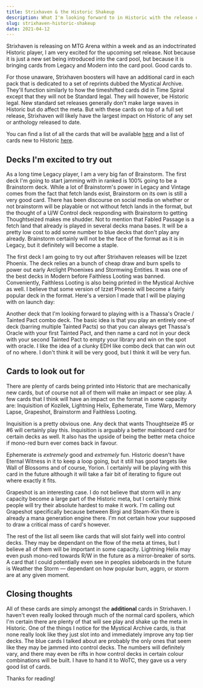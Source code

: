```yaml
---
title: Strixhaven & the Historic Shakeup
description: What I'm looking forward to in Historic with the release of Strixhaven.
slug: strixhaven-historic-shakeup
date: 2021-04-12
---
```


Strixhaven is releasing on MTG Arena within a week and as an indoctrinated Historic player, I am very excited for the upcoming set release. Not because it is just a new set being introduced into the card pool, but because it is bringing cards from Legacy and Modern into the card pool. Good cards to.

For those unaware, Strixhaven boosters will have an additional card in each pack that is dedicated to a set of reprints dubbed the Mystical Archive. They'll function similarly to how the timeshifted cards did in Time Spiral except that they will not be Standard legal. They will however, be Historic legal. New standard set releases generally don't make large waves in Historic but do affect the meta. But with these cards on top of a full set release, Strixhaven will likely have the largest impact on Historic of any set or anthology released to date.

You can find a list of all the cards that will be available <a href="https://scryfall.com/sets/sta" target="_blank" rel="nofollow noreferrer noopener" class="link external-link">here</a> and a list of cards new to Historic <a href="https://www.reddit.com/r/magicTCG/comments/me5r6l/final_list_of_mystical_archive_cards_new_to/" target="_blank" rel="nofollow noreferrer noopener" class="link external-link">here</a>. 

## Decks I'm excited to try out

As a long time Legacy player, I am a very big fan of <auto-card>Brainstorm</auto-card>. The first deck I'm going to start jamming with in ranked is 100% going to be a <auto-card>Brainstorm</auto-card> deck. While a lot of <auto-card name='Brainstorm'>Brainstorm's</auto-card> power in Legacy and Vintage comes from the fact that <auto-card name='Arid Mesa'>fetch lands</auto-card> exist, <auto-card>Brainstorm</auto-card> on its own is still a very good card. There has been discourse on social media on whether or not brainstorm will be playable or not without fetch lands in the format, but the thought of a U/W Control deck responding with <auto-card>Brainstorm</auto-card> to getting <auto-card name='Thoughtseize'>Thoughtseized</auto-card> makes me shudder. Not to mention that <auto-card>Fabled Passage</auto-card> is a fetch land that already is played in several decks mana bases. It will be a pretty low cost to add some number to blue decks that don't play any already. <auto-card>Brainstorm</auto-card> certainly will not be the face of the format as it is in Legacy, but it definitely will become a staple. 

The first deck I am going to try out after Strixhaven releases will be Izzet Phoenix. The deck relies an a bunch of cheap draw and burn spells to power out early <auto-card name="Arclight Phoenix">Arclight Phoenixes</auto-card> and <auto-card name='Stormwing Entity'>Stormwing Entities</auto-card>. It was one of the best decks in Modern before <auto-card>Faithless Looting</auto-card> was banned. Conveniently, <auto-card>Faithless Looting</auto-card> is also being printed in the Mystical Archive as well. I believe that some version of Izzet Phoenix will become a fairly popular deck in the format. Here's a version I made that I will be playing with on launch day:

<div>
  <auto-card-list preview name="Izzet Phoenix" src="izzet_phoenix.dec"></auto-card-list>
</div>

Another deck that I'm looking forward to playing with is a <auto-card>Thassa's Oracle</auto-card> / <auto-card>Tainted Pact</auto-card> combo deck. The basic idea is that you play an entirely one-of deck (barring multiple <auto-card name='Tainted Pact'>Tainted Pacts</auto-card>) so that you can always get <auto-card>Thassa's Oracle</auto-card> with your first <auto-card>Tainted Pact</auto-card>, and then name a card not in your deck with your second <auto-card>Tainted Pact</auto-card> to empty your library and win on the spot with <auto-card>oracle</auto-card>. I like the idea of a clunky EDH like combo deck that can win out of no where. I don't think it will be very good, but I think it will be very fun.

## Cards to look out for

There are plenty of cards being printed into Historic that are mechanically new cards, but of course not all of them will make an impact or see play. A few cards that I think will have an impact on the format in some capacity are: <auto-card>Inquisition of Kozilek</auto-card>, <auto-card>Lightning Helix</auto-card>, <auto-card>Ephemerate</auto-card>, <auto-card>Time Warp</auto-card>, <auto-card>Memory Lapse</auto-card>, <auto-card>Grapeshot</auto-card>, <auto-card>Brainstorm</auto-card> and <auto-card>Faithless Looting</auto-card>.

<auto-card name='Inquisition of Kozilek'>Inquisition</auto-card> is a pretty obvious one. Any deck that wants <auto-card>Thoughtseize</auto-card> #5 or #6 will certainly play this. <auto-card name='Inquisition of Kozilek'>Inquisition</auto-card> is arguably a better mainboard card for certain decks as well. It also has the upside of being the better meta choice if mono-red burn ever comes back in favour.

<auto-card>Ephemerate</auto-card> is _extremely_ good and _extremely_ fun. Historic doesn't have <auto-card>Eternal Witness</auto-card> in it to keep a loop going, but it still has good targets like <auto-card>Wall of Blossoms</auto-card> and of course, <auto-card name='Yorion, Sky Nomad'>Yorion</auto-card>. I certainly will be playing with this card in the future although it will take a fair bit of iterating to figure out where exactly it fits.

<auto-card>Grapeshot</auto-card> is an interesting case. I do not believe that storm will in any capacity become a large part of the Historic meta, but I certainly think people will try their absolute hardest to make it work. I'm calling out <auto-card>Grapeshot</auto-card> specifically because between <auto-card name='Birgi, God of Storytelling // Harnfel, Horn of Bounty'>Birgi</auto-card> and <auto-card name='Runaway Steam-Kin'>Steam-Kin</auto-card> there is already a mana generation engine there. I'm not certain how your supposed to draw a critical mass of card's however.

The rest of the list all seem like cards that will slot fairly well into control decks. They may be dependant on the flow of the meta at times, but I believe all of them will be important in some capacity. <auto-card>Lightning Helix</auto-card> may even push mono-red towards R/W in the future as a mirror-breaker of sorts. A card that I could potentially even see in peoples sideboards in the future is <auto-card>Weather the Storm</auto-card> &mdash; dependant on how popular burn, aggro, or storm are at any given moment.

##  Closing thoughts

All of these cards are simply amongst the **additional** cards in Strixhaven. I haven't even really looked through much of the normal card spoilers, which I'm certain there are plenty of that will see play and shake up the meta in Historic. One of the things I notice for the Mystical Archive cards, is that none really look like they just slot into and immediately improve any top tier decks. The blue cards I talked about are probably the only ones that seem like they may be jammed into control decks. The numbers will definitely vary, and there may even be rifts in how control decks in certain colour combinations will be built. I have to hand it to WoTC, they gave us a very good list of cards.

Thanks for reading!